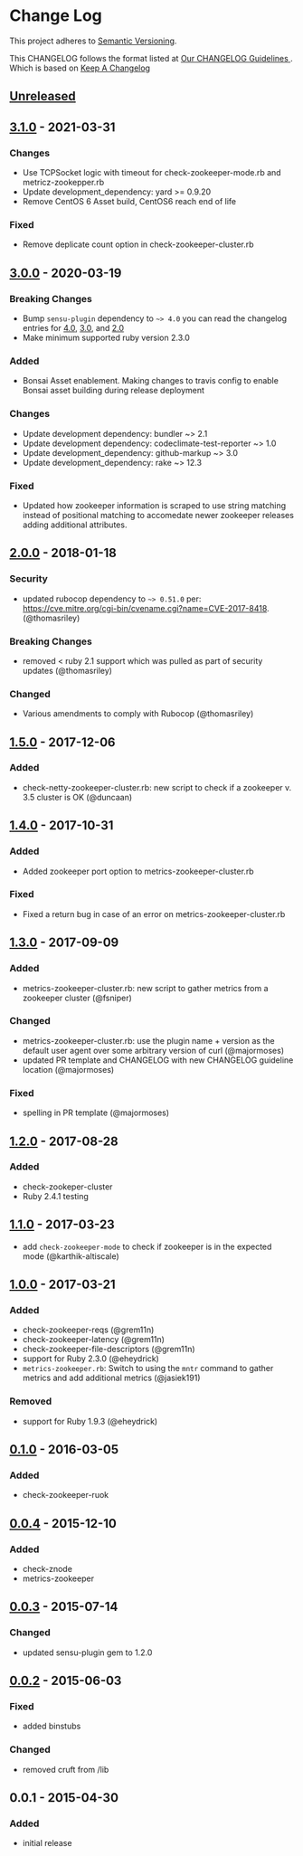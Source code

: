 # Change Log
This project adheres to [Semantic Versioning](http://semver.org/).

This CHANGELOG follows the format listed at [Our CHANGELOG Guidelines ](https://github.com/sensu-plugins/community/blob/master/HOW_WE_CHANGELOG.md).
Which is based on [Keep A Changelog](http://keepachangelog.com/)

## [Unreleased]

## [3.1.0] - 2021-03-31

### Changes
- Use TCPSocket logic with timeout for check-zookeeper-mode.rb and metricz-zookepper.rb  
- Update development_dependency: yard >= 0.9.20
- Remove CentOS 6 Asset build, CentOS6 reach end of life

### Fixed
- Remove deplicate count option in check-zookeeper-cluster.rb

## [3.0.0] - 2020-03-19
### Breaking Changes
- Bump `sensu-plugin` dependency to `~> 4.0` you can read the changelog entries for [4.0](https://github.com/sensu-plugins/sensu-plugin/blob/master/CHANGELOG.md#400---2018-02-17), [3.0](https://github.com/sensu-plugins/sensu-plugin/blob/master/CHANGELOG.md#300---2018-12-04), and [2.0](https://github.com/sensu-plugins/sensu-plugin/blob/master/CHANGELOG.md#v200---2017-03-29)
- Make minimum supported ruby version 2.3.0

### Added
- Bonsai Asset enablement. Making changes to travis config to enable Bonsai asset building during release deployment

### Changes
- Update development dependency: bundler ~> 2.1
- Update development dependency: codeclimate-test-reporter ~> 1.0
- Update development_dependency: github-markup ~> 3.0
- Update development_dependency: rake ~> 12.3

### Fixed
- Updated how zookeeper information is scraped to use string matching instead of positional matching to accomedate newer zookeeper releases adding additional attributes.  

## [2.0.0] - 2018-01-18
### Security
- updated rubocop dependency to `~> 0.51.0` per: https://cve.mitre.org/cgi-bin/cvename.cgi?name=CVE-2017-8418. (@thomasriley)

### Breaking Changes
- removed < ruby 2.1 support which was pulled as part of security updates (@thomasriley)

### Changed
- Various amendments to comply with Rubocop (@thomasriley)

## [1.5.0] - 2017-12-06
### Added
- check-netty-zookeeper-cluster.rb: new script to check if a zookeeper v. 3.5 cluster is OK (@duncaan)

## [1.4.0] - 2017-10-31
### Added
- Added zookeeper port option to metrics-zookeeper-cluster.rb

### Fixed
- Fixed a return bug in case of an error on metrics-zookeeper-cluster.rb

## [1.3.0] - 2017-09-09
### Added
- metrics-zookeeper-cluster.rb: new script to gather metrics from a zookeeper cluster (@fsniper)

### Changed
- metrics-zookeeper-cluster.rb: use the plugin name + version as the default user agent over some arbitrary version of curl (@majormoses)
- updated PR template and CHANGELOG with new CHANGELOG guideline location (@majormoses)

### Fixed
- spelling in PR template (@majormoses)

## [1.2.0] - 2017-08-28
### Added
- check-zookeper-cluster
- Ruby 2.4.1 testing

## [1.1.0] - 2017-03-23
- add `check-zookeeper-mode` to check if zookeeper is in the expected mode (@karthik-altiscale)

## [1.0.0] - 2017-03-21
### Added
- check-zookeeper-reqs (@grem11n)
- check-zookeeper-latency (@grem11n)
- check-zookeeper-file-descriptors (@grem11n)
- support for Ruby 2.3.0 (@eheydrick)
- `metrics-zookeeper.rb`: Switch to using the `mntr` command to gather metrics and add additional metrics (@jasiek191)

### Removed
- support for Ruby 1.9.3 (@eheydrick)

## [0.1.0] - 2016-03-05
### Added
- check-zookeeper-ruok

## [0.0.4] - 2015-12-10
### Added
- check-znode
- metrics-zookeeper

## [0.0.3] - 2015-07-14
### Changed
- updated sensu-plugin gem to 1.2.0

## [0.0.2] - 2015-06-03
### Fixed
- added binstubs

### Changed
- removed cruft from /lib

## 0.0.1 - 2015-04-30
### Added
- initial release

[Unreleased]: https://github.com/sensu-plugins/sensu-plugins-zookeeper/compare/3.1.0...HEAD
[3.1.0]: https://github.com/sensu-plugins/sensu-plugins-zookeeper/compare/3.0.0...3.1.0
[3.0.0]: https://github.com/sensu-plugins/sensu-plugins-zookeeper/compare/2.0.0...3.0.0
[2.0.0]: https://github.com/sensu-plugins/sensu-plugins-zookeeper/compare/1.5.0...2.0.0
[1.5.0]: https://github.com/sensu-plugins/sensu-plugins-zookeeper/compare/1.4.0...1.5.0
[1.4.0]: https://github.com/sensu-plugins/sensu-plugins-zookeeper/compare/1.3.0...1.4.0
[1.3.0]: https://github.com/sensu-plugins/sensu-plugins-zookeeper/compare/1.2.0...1.3.0
[1.2.0]: https://github.com/sensu-plugins/sensu-plugins-zookeeper/compare/1.1.0...1.2.0
[1.1.0]: https://github.com/sensu-plugins/sensu-plugins-zookeeper/compare/1.0.0...1.1.0
[1.0.0]: https://github.com/sensu-plugins/sensu-plugins-zookeeper/compare/0.1.0...1.0.0
[0.1.0]: https://github.com/sensu-plugins/sensu-plugins-zookeeper/compare/0.0.4...0.1.0
[0.0.4]: https://github.com/sensu-plugins/sensu-plugins-zookeeper/compare/0.0.3...0.0.4
[0.0.3]: https://github.com/sensu-plugins/sensu-plugins-zookeeper/compare/0.0.2...0.0.3
[0.0.2]: https://github.com/sensu-plugins/sensu-plugins-zookeeper/compare/0.0.1...0.0.2
